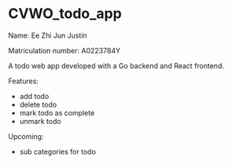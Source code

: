 # CVWO_todo_app

Name: Ee Zhi Jun Justin

Matriculation number: A0223784Y

A todo web app developed with a Go backend and React frontend.

Features:
- add todo
- delete todo
- mark todo as complete
- unmark todo

Upcoming:
- sub categories for todo
